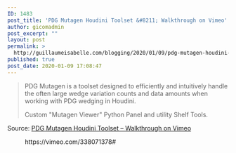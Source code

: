 ```yaml
---
ID: 1483
post_title: 'PDG Mutagen Houdini Toolset &#8211; Walkthrough on Vimeo'
author: gicomadmin
post_excerpt: ""
layout: post
permalink: >
  http://guillaumeisabelle.com/blogging/2020/01/09/pdg-mutagen-houdini-toolset-walkthrough-on-vimeo/
published: true
post_date: 2020-01-09 17:08:47
---
```

> PDG Mutagen is a toolset designed to efficiently and intuitively handle the often large wedge variation counts and data amounts when working with PDG wedging in Houdini.
> 
> Custom "Mutagen Viewer" Python Panel and utility Shelf Tools.

Source: <a href="https://vimeo.com/338071378#" target="_blank" rel="noopener noreferrer">PDG Mutagen Houdini Toolset – Walkthrough on Vimeo</a>

<!-- wp:core-embed/vimeo {"url":"https://vimeo.com/338071378#","type":"video","providerNameSlug":"vimeo","className":"wp-embed-aspect-16-9 wp-has-aspect-ratio"} --><figure class="wp-block-embed-vimeo wp-block-embed is-type-video is-provider-vimeo wp-embed-aspect-16-9 wp-has-aspect-ratio">

<div class="wp-block-embed__wrapper">
  https://vimeo.com/338071378#
</div></figure> 

<!-- /wp:core-embed/vimeo -->